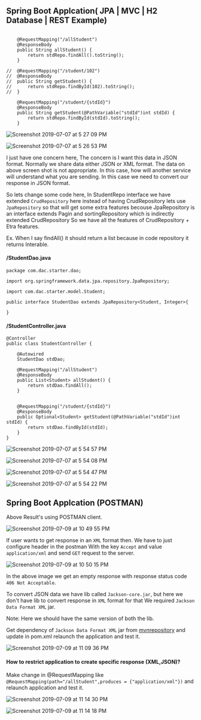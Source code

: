 ## Spring Boot Applcation( JPA | MVC | H2 Database | REST Example)

```

	@RequestMapping("/allStudent")
	@ResponseBody
	public String allStudent() {
		return stdRepo.findAll().toString();
	}
	
//	@RequestMapping("/student/102")
//	@ResponseBody
//	public String getStudent() {
//		return stdRepo.findById(102).toString();
//	}
	
	@RequestMapping("/student/{stdId}")
	@ResponseBody
	public String getStudent(@PathVariable("stdId")int stdId) {
		return stdRepo.findById(stdId).toString();
	}
```

![Screenshot 2019-07-07 at 5 27 09 PM](https://user-images.githubusercontent.com/35020560/60767965-bf0c1480-a0dc-11e9-9b15-e4a05cdbb95c.png)

![Screenshot 2019-07-07 at 5 26 53 PM](https://user-images.githubusercontent.com/35020560/60767969-d1864e00-a0dc-11e9-814d-4800a3a20953.png)


I just have one concern here, The concern is I want this data in JSON format.
Normally we share data either JSON or XML format. The data on above screen shot is not appropriate. In this case, how will another service will understand what you are sending. In this case we need to convert our response in JSON format.

So lets change some code here, In StudentRepo interface we have extended `CrudRepository` here instead of having CrudRepository lets use `JpaRepository` so that will get some extra features becouse JpaRepository is an interface extends Pagin and sortingRepository which is indirectly extended CrudRepository So we have all the features of CrudRepository + Etra features.

Ex. When I say findAll() it should return a list because in code repository it returns Interable.

#### /StudentDao.java
```
package com.dac.starter.dao;

import org.springframework.data.jpa.repository.JpaRepository;

import com.dac.starter.model.Student;

public interface StudentDao extends JpaRepository<Student, Integer>{

}

```

#### /StudentController.java
```
@Controller
public class StudentController {

	@Autowired
	StudentDao stdDao;
	
	@RequestMapping("/allStudent")
	@ResponseBody
	public List<Student> allStudent() {
		return stdDao.findAll();
	}
	

	@RequestMapping("/student/{stdId}")
	@ResponseBody
	public Optional<Student> getStudent(@PathVariable("stdId")int stdId) {
		return stdDao.findById(stdId);
	}
}
```
![Screenshot 2019-07-07 at 5 54 57 PM](https://user-images.githubusercontent.com/35020560/60772351-bfbf9d80-a112-11e9-81d3-9240083505f6.png)

![Screenshot 2019-07-07 at 5 54 08 PM](https://user-images.githubusercontent.com/35020560/60772356-d5cd5e00-a112-11e9-9e9c-e96d4ef1fd2e.png)

![Screenshot 2019-07-07 at 5 54 47 PM](https://user-images.githubusercontent.com/35020560/60772359-e5e53d80-a112-11e9-944c-2ee0fe93b33f.png)

![Screenshot 2019-07-07 at 5 54 22 PM](https://user-images.githubusercontent.com/35020560/60772362-f1386900-a112-11e9-9823-8cbadce24030.png)

## Spring Boot Applcation (POSTMAN)
Above Result's using POSTMAN client.

![Screenshot 2019-07-09 at 10 49 55 PM](https://user-images.githubusercontent.com/35020560/60911098-0f7f9f80-a2a0-11e9-8f12-1cd895802e80.png)

If user wants to get response in an `XML` format then. We have to just configure header in the postman With the key `Accept` and value `application/xml` and send `GET` request to the server.

![Screenshot 2019-07-09 at 10 50 15 PM](https://user-images.githubusercontent.com/35020560/60911139-26be8d00-a2a0-11e9-80dc-9157e1becccd.png)

In the above image we get an empty response with response status code `406 Not Acceptable`.

To convert JSON data we have lib called `Jackson-core.jar`, but here we don't have lib to convert response in `XML` format for that We required `Jackson Data Format XML` jar.

Note: Here we should have the same version of both the lib.

Get dependency of `Jackson Data Format XML` jar from [mvnrepository](https://mvnrepository.com/artifact/com.fasterxml.jackson.dataformat/jackson-dataformat-xml/2.9.9) and update in pom.xml relaunch the application and test it.	

![Screenshot 2019-07-09 at 11 09 36 PM](https://user-images.githubusercontent.com/35020560/60911880-cb8d9a00-a2a1-11e9-91f2-f03ceaf738a1.png)


#### How to restrict application to create specific response (XML,JSON)?

Make change in @RequestMapping like `@RequestMapping(path="/allStudent",produces = {"application/xml"})` and relaunch application and test it.

![Screenshot 2019-07-09 at 11 14 30 PM](https://user-images.githubusercontent.com/35020560/60912271-9fbee400-a2a2-11e9-97da-8e3ebfd7694d.png)


![Screenshot 2019-07-09 at 11 14 18 PM](https://user-images.githubusercontent.com/35020560/60912017-10b1cc00-a2a2-11e9-8ddc-b55b1a99a03a.png)




